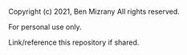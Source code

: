 Copyright (c) 2021, Ben Mizrany
All rights reserved.

For personal use only.

Link/reference this repository if shared.

